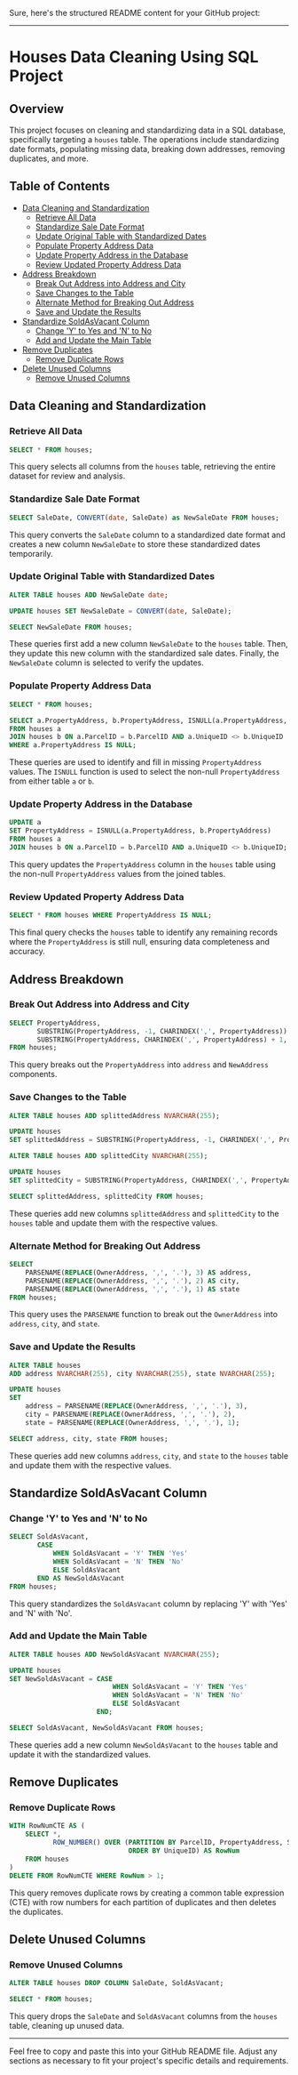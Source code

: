 Sure, here's the structured README content for your GitHub project:

---

# Houses Data Cleaning Using SQL Project

## Overview

This project focuses on cleaning and standardizing data in a SQL database, specifically targeting a `houses` table. The operations include standardizing date formats, populating missing data, breaking down addresses, removing duplicates, and more.

## Table of Contents

- [Data Cleaning and Standardization](#data-cleaning-and-standardization)
  - [Retrieve All Data](#retrieve-all-data)
  - [Standardize Sale Date Format](#standardize-sale-date-format)
  - [Update Original Table with Standardized Dates](#update-original-table-with-standardized-dates)
  - [Populate Property Address Data](#populate-property-address-data)
  - [Update Property Address in the Database](#update-property-address-in-the-database)
  - [Review Updated Property Address Data](#review-updated-property-address-data)
- [Address Breakdown](#address-breakdown)
  - [Break Out Address into Address and City](#break-out-address-into-address-and-city)
  - [Save Changes to the Table](#save-changes-to-the-table)
  - [Alternate Method for Breaking Out Address](#alternate-method-for-breaking-out-address)
  - [Save and Update the Results](#save-and-update-the-results)
- [Standardize SoldAsVacant Column](#standardize-soldasvacant-column)
  - [Change 'Y' to Yes and 'N' to No](#change-y-to-yes-and-n-to-no)
  - [Add and Update the Main Table](#add-and-update-the-main-table)
- [Remove Duplicates](#remove-duplicates)
  - [Remove Duplicate Rows](#remove-duplicate-rows)
- [Delete Unused Columns](#delete-unused-columns)
  - [Remove Unused Columns](#remove-unused-columns)

## Data Cleaning and Standardization

### Retrieve All Data
```sql
SELECT * FROM houses;
```
This query selects all columns from the `houses` table, retrieving the entire dataset for review and analysis.

### Standardize Sale Date Format
```sql
SELECT SaleDate, CONVERT(date, SaleDate) as NewSaleDate FROM houses;
```
This query converts the `SaleDate` column to a standardized date format and creates a new column `NewSaleDate` to store these standardized dates temporarily.

### Update Original Table with Standardized Dates
```sql
ALTER TABLE houses ADD NewSaleDate date;

UPDATE houses SET NewSaleDate = CONVERT(date, SaleDate);

SELECT NewSaleDate FROM houses;
```
These queries first add a new column `NewSaleDate` to the `houses` table. Then, they update this new column with the standardized sale dates. Finally, the `NewSaleDate` column is selected to verify the updates.

### Populate Property Address Data
```sql
SELECT * FROM houses;

SELECT a.PropertyAddress, b.PropertyAddress, ISNULL(a.PropertyAddress, b.PropertyAddress) AS NewPropertyAddress 
FROM houses a 
JOIN houses b ON a.ParcelID = b.ParcelID AND a.UniqueID <> b.UniqueID 
WHERE a.PropertyAddress IS NULL;
```
These queries are used to identify and fill in missing `PropertyAddress` values. The `ISNULL` function is used to select the non-null `PropertyAddress` from either table `a` or `b`.

### Update Property Address in the Database
```sql
UPDATE a 
SET PropertyAddress = ISNULL(a.PropertyAddress, b.PropertyAddress) 
FROM houses a 
JOIN houses b ON a.ParcelID = b.ParcelID AND a.UniqueID <> b.UniqueID;
```
This query updates the `PropertyAddress` column in the `houses` table using the non-null `PropertyAddress` values from the joined tables.

### Review Updated Property Address Data
```sql
SELECT * FROM houses WHERE PropertyAddress IS NULL;
```
This final query checks the `houses` table to identify any remaining records where the `PropertyAddress` is still null, ensuring data completeness and accuracy.

## Address Breakdown

### Break Out Address into Address and City
```sql
SELECT PropertyAddress, 
       SUBSTRING(PropertyAddress, -1, CHARINDEX(',', PropertyAddress)) AS address, 
       SUBSTRING(PropertyAddress, CHARINDEX(',', PropertyAddress) + 1, LEN(PropertyAddress)) AS NewAddress 
FROM houses;
```
This query breaks out the `PropertyAddress` into `address` and `NewAddress` components.

### Save Changes to the Table
```sql
ALTER TABLE houses ADD splittedAddress NVARCHAR(255);

UPDATE houses 
SET splittedAddress = SUBSTRING(PropertyAddress, -1, CHARINDEX(',', PropertyAddress));

ALTER TABLE houses ADD splittedCity NVARCHAR(255);

UPDATE houses 
SET splittedCity = SUBSTRING(PropertyAddress, CHARINDEX(',', PropertyAddress) + 1, LEN(PropertyAddress));

SELECT splittedAddress, splittedCity FROM houses;
```
These queries add new columns `splittedAddress` and `splittedCity` to the `houses` table and update them with the respective values.

### Alternate Method for Breaking Out Address
```sql
SELECT 
    PARSENAME(REPLACE(OwnerAddress, ',', '.'), 3) AS address,
    PARSENAME(REPLACE(OwnerAddress, ',', '.'), 2) AS city,
    PARSENAME(REPLACE(OwnerAddress, ',', '.'), 1) AS state 
FROM houses;
```
This query uses the `PARSENAME` function to break out the `OwnerAddress` into `address`, `city`, and `state`.

### Save and Update the Results
```sql
ALTER TABLE houses 
ADD address NVARCHAR(255), city NVARCHAR(255), state NVARCHAR(255);

UPDATE houses 
SET  
    address = PARSENAME(REPLACE(OwnerAddress, ',', '.'), 3),
    city = PARSENAME(REPLACE(OwnerAddress, ',', '.'), 2),
    state = PARSENAME(REPLACE(OwnerAddress, ',', '.'), 1);

SELECT address, city, state FROM houses;
```
These queries add new columns `address`, `city`, and `state` to the `houses` table and update them with the respective values.

## Standardize SoldAsVacant Column

### Change 'Y' to Yes and 'N' to No
```sql
SELECT SoldAsVacant, 
       CASE 
           WHEN SoldAsVacant = 'Y' THEN 'Yes'
           WHEN SoldAsVacant = 'N' THEN 'No'
           ELSE SoldAsVacant
       END AS NewSoldAsVacant 
FROM houses;
```
This query standardizes the `SoldAsVacant` column by replacing 'Y' with 'Yes' and 'N' with 'No'.

### Add and Update the Main Table
```sql
ALTER TABLE houses ADD NewSoldAsVacant NVARCHAR(255);

UPDATE houses 
SET NewSoldAsVacant = CASE 
                          WHEN SoldAsVacant = 'Y' THEN 'Yes'
                          WHEN SoldAsVacant = 'N' THEN 'No'
                          ELSE SoldAsVacant
                      END;

SELECT SoldAsVacant, NewSoldAsVacant FROM houses;
```
These queries add a new column `NewSoldAsVacant` to the `houses` table and update it with the standardized values.

## Remove Duplicates

### Remove Duplicate Rows
```sql
WITH RowNumCTE AS (
    SELECT *, 
           ROW_NUMBER() OVER (PARTITION BY ParcelID, PropertyAddress, SaleDate, LegalReference 
                              ORDER BY UniqueID) AS RowNum 
    FROM houses
)
DELETE FROM RowNumCTE WHERE RowNum > 1;
```
This query removes duplicate rows by creating a common table expression (CTE) with row numbers for each partition of duplicates and then deletes the duplicates.

## Delete Unused Columns

### Remove Unused Columns
```sql
ALTER TABLE houses DROP COLUMN SaleDate, SoldAsVacant;

SELECT * FROM houses;
```
This query drops the `SaleDate` and `SoldAsVacant` columns from the `houses` table, cleaning up unused data.

---

Feel free to copy and paste this into your GitHub README file. Adjust any sections as necessary to fit your project's specific details and requirements.
